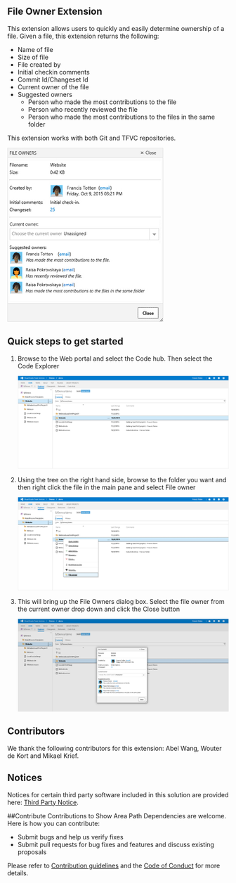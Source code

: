 ## File Owner Extension

This extension allows users to quickly and easily determine ownership of a file.  Given a file, this extension returns the following:

- Name of file
- Size of file
- File created by
- Initial checkin comments
- Commit Id/Changeset Id
- Current owner of the file
- Suggested owners
    * Person who made the most contributions to the file
	* Person who recently reviewed the file
	* Person who made the most contributions to the files in the same folder
	
This extension works with both Git and TFVC repositories.

![Preview](/src/SurfaceOwner/images/Preview.jpg)

## Quick steps to get started
1. Browse to the Web portal and select the Code hub.  Then select the Code Explorer

    ![Browse To Code Explorer](/src/SurfaceOwner/images/Step1.jpg)

2. Using the tree on the right hand side, browse to the folder you want and then right click the file in the main pane and
select File owner

	![Right Click File](/src/SurfaceOwner/images/Step2.jpg)

3. This will bring up the File Owners dialog box. Select the file owner from the current owner drop down and click the Close button

	![File Owners Dialog](/src/SurfaceOwner/images/Step3.jpg)

## Contributors

We thank the following contributors for this extension: Abel Wang, Wouter de Kort and Mikael Krief.

## Notices
Notices for certain third party software included in this solution are provided here: [Third Party Notice](ThirdPartyNotices.txt).

##Contribute
Contributions to Show Area Path Dependencies are welcome. Here is how you can contribute:  

- Submit bugs and help us verify fixes  
- Submit pull requests for bug fixes and features and discuss existing proposals   

Please refer to [Contribution guidelines](.github/CONTRIBUTING.md) and the [Code of Conduct](.github/COC.md) for more details.
